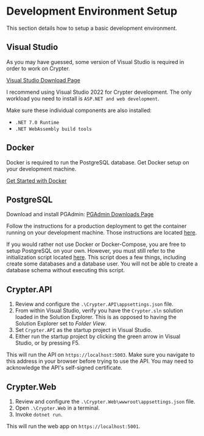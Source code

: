 # Development Environment Setup

This section details how to setup a basic development environment.

## Visual Studio

As you may have guessed, some version of Visual Studio is required in order to work on Crypter.

[Visual Studio Download Page](https://visualstudio.microsoft.com/)

I recommend using Visual Studio 2022 for Crypter development.
The only workload you need to install is `ASP.NET and web development`.

Make sure these individual components are also installed:
* `.NET 7.0 Runtime` 
* `.NET WebAssembly build tools`

## Docker

Docker is required to run the PostgreSQL database. Get Docker setup on your development machine.

[Get Started with Docker](https://www.docker.com/get-started)

## PostgreSQL

Download and install PGAdmin: [PGAdmin Downloads Page](https://www.pgadmin.org/download/)

Follow the instructions for a production deployment to get the container running on your development machine.
Those instructions are located [here](../Production/Deployment/PostgreSQL.md).

If you would rather not use Docker or Docker-Compose, you are free to setup PostgreSQL on your own.
However, you must still refer to the initialization script located [here](../../Containers/PostgreSQL/postgres-init-files/init.sh).
This script does a few things, including create some databases and a database user.
You will not be able to create a database schema without executing this script.

## Crypter.API

1. Review and configure the `.\Crypter.API\appsettings.json` file.
2. From within Visual Studio, verify you have the `Crypter.sln` solution loaded in the Solution Explorer. This is as opposed to having the Solution Explorer set to *Folder View*.
3. Set `Crypter.API` as the startup project in Visual Studio.
4. Either run the startup project by clicking the green arrow in Visual Studio, or by pressing F5.

This will run the API on `https://localhost:5003`.
Make sure you navigate to this address in your browser before trying to use the API.
You may need to acknowledge the API's self-signed certificate.

## Crypter.Web

1. Review and configure the `.\Crypter.Web\wwwroot\appsettings.json` file.
2. Open `.\Crypter.Web` in a terminal.
3. Invoke `dotnet run`.

This will run the web app on `https://localhost:5001`.
